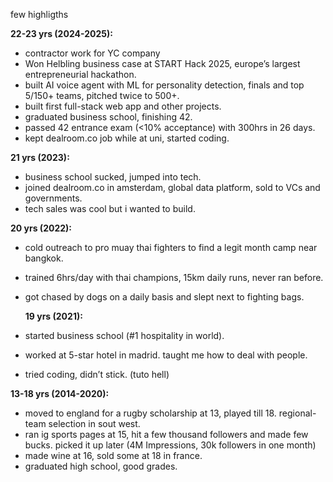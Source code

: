few highligths

**22-23 yrs (2024-2025):**  
- contractor work for YC company
- Won Helbling business case at START Hack 2025, europe’s largest entrepreneurial hackathon.
- built AI voice agent with ML for personality detection, finals and top 5/150+ teams, pitched twice to 500+.
- built first full-stack web app and other projects.
- graduated business school, finishing 42.  
- passed 42 entrance exam (<10% acceptance) with 300hrs in 26 days.
- kept dealroom.co job while at uni, started coding.  

**21 yrs (2023):**  
- business school sucked, jumped into tech.
- joined dealroom.co in amsterdam, global data platform, sold to VCs and governments.
- tech sales was cool but i wanted to build.
  
**20 yrs (2022):**  
- cold outreach to pro muay thai fighters to find a legit month camp near bangkok.
- trained 6hrs/day with thai champions, 15km daily runs, never ran before.
- got chased by dogs on a daily basis and slept next to fighting bags.

  **19 yrs (2021):**  
- started business school (#1 hospitality in world).  
- worked at 5-star hotel in madrid. taught me how to deal with people.
- tried coding, didn’t stick. (tuto hell)

**13-18 yrs (2014-2020):**  
- moved to england for a rugby scholarship at 13, played till 18. regional-team selection in sout west.  
- ran ig sports pages at 15, hit a few thousand followers and made few bucks. picked it up later (4M Impressions, 30k followers in one month)
- made wine at 16, sold some at 18 in france.  
- graduated high school, good grades.
